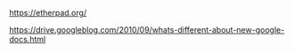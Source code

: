 https://etherpad.org/

https://drive.googleblog.com/2010/09/whats-different-about-new-google-docs.html


